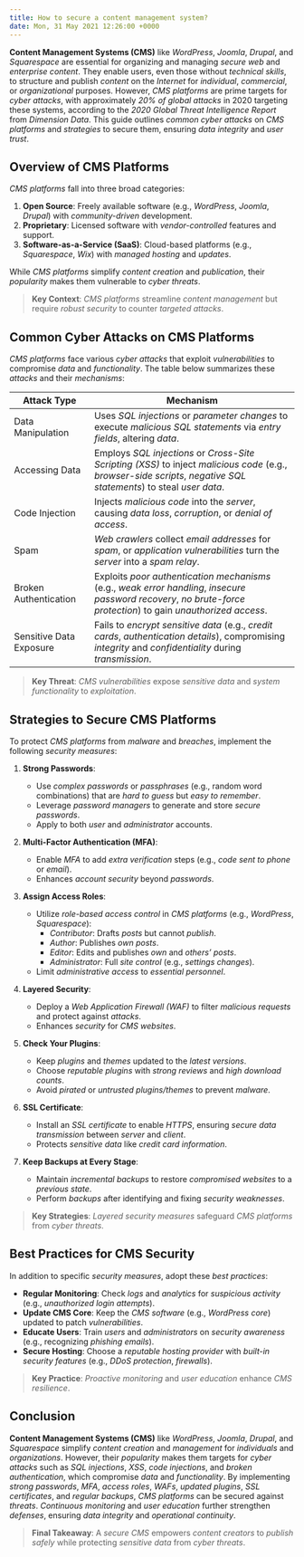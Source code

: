 ```yaml
---
title: How to secure a content management system?
date: Mon, 31 May 2021 12:26:00 +0000
---
```


**Content Management Systems (CMS)** like *WordPress*, *Joomla*, *Drupal*, and *Squarespace* are essential for organizing and managing *secure web* and *enterprise content*. They enable users, even those without *technical skills*, to structure and publish *content* on the *Internet* for *individual*, *commercial*, or *organizational* purposes. However, *CMS platforms* are prime targets for *cyber attacks*, with approximately *20% of global attacks* in 2020 targeting these systems, according to the *2020 Global Threat Intelligence Report* from *Dimension Data*. This guide outlines *common cyber attacks* on *CMS platforms* and *strategies* to secure them, ensuring *data integrity* and *user trust*.

## Overview of CMS Platforms

*CMS platforms* fall into three broad categories:

1. **Open Source**: Freely available software (e.g., *WordPress*, *Joomla*, *Drupal*) with *community-driven* development.
2. **Proprietary**: Licensed software with *vendor-controlled* features and support.
3. **Software-as-a-Service (SaaS)**: Cloud-based platforms (e.g., *Squarespace*, *Wix*) with *managed hosting* and *updates*.

While *CMS platforms* simplify *content creation* and *publication*, their *popularity* makes them vulnerable to *cyber threats*.

> **Key Context**: *CMS platforms* streamline *content management* but require *robust security* to counter *targeted attacks*.

## Common Cyber Attacks on CMS Platforms

*CMS platforms* face various *cyber attacks* that exploit *vulnerabilities* to compromise *data* and *functionality*. The table below summarizes these *attacks* and their *mechanisms*:

| **Attack Type**         | **Mechanism**                                                                                                                                                       |
|-------------------------|---------------------------------------------------------------------------------------------------------------------------------------------------------------------|
| Data Manipulation       | Uses *SQL injections* or *parameter changes* to execute *malicious SQL statements* via *entry fields*, altering *data*.                                             |
| Accessing Data          | Employs *SQL injections* or *Cross-Site Scripting (XSS)* to inject *malicious code* (e.g., *browser-side scripts*, *negative SQL statements*) to steal *user data*. |
| Code Injection          | Injects *malicious code* into the *server*, causing *data loss*, *corruption*, or *denial of access*.                                                               |
| Spam                    | *Web crawlers* collect *email addresses* for *spam*, or *application vulnerabilities* turn the *server* into a *spam relay*.                                        |
| Broken Authentication   | Exploits *poor authentication mechanisms* (e.g., *weak error handling*, *insecure password recovery*, *no brute-force protection*) to gain *unauthorized access*.   |
| Sensitive Data Exposure | Fails to *encrypt sensitive data* (e.g., *credit cards*, *authentication details*), compromising *integrity* and *confidentiality* during *transmission*.           |

> **Key Threat**: *CMS vulnerabilities* expose *sensitive data* and *system functionality* to *exploitation*.

## Strategies to Secure CMS Platforms

To protect *CMS platforms* from *malware* and *breaches*, implement the following *security measures*:

1. **Strong Passwords**:
    - Use *complex passwords* or *passphrases* (e.g., random word combinations) that are *hard to guess* but *easy to remember*.
    - Leverage *password managers* to generate and store *secure passwords*.
    - Apply to both *user* and *administrator* accounts.

2. **Multi-Factor Authentication (MFA)**:
    - Enable *MFA* to add *extra verification* steps (e.g., *code sent to phone* or *email*).
    - Enhances *account security* beyond *passwords*.

3. **Assign Access Roles**:
    - Utilize *role-based access control* in *CMS platforms* (e.g., *WordPress*, *Squarespace*):
        - *Contributor*: Drafts *posts* but cannot *publish*.
        - *Author*: Publishes *own posts*.
        - *Editor*: Edits and publishes *own* and *others’ posts*.
        - *Administrator*: Full *site control* (e.g., *settings changes*).
    - Limit *administrative access* to *essential personnel*.

4. **Layered Security**:
    - Deploy a *Web Application Firewall (WAF)* to filter *malicious requests* and protect against *attacks*.
    - Enhances *security* for *CMS websites*.

5. **Check Your Plugins**:
    - Keep *plugins* and *themes* updated to the *latest versions*.
    - Choose *reputable plugins* with *strong reviews* and *high download counts*.
    - Avoid *pirated* or *untrusted plugins/themes* to prevent *malware*.

6. **SSL Certificate**:
    - Install an *SSL certificate* to enable *HTTPS*, ensuring *secure data transmission* between *server* and *client*.
    - Protects *sensitive data* like *credit card information*.

7. **Keep Backups at Every Stage**:
    - Maintain *incremental backups* to restore *compromised websites* to a *previous state*.
    - Perform *backups* after identifying and fixing *security weaknesses*.

> **Key Strategies**: *Layered security measures* safeguard *CMS platforms* from *cyber threats*.

## Best Practices for CMS Security

In addition to specific *security measures*, adopt these *best practices*:

- **Regular Monitoring**: Check *logs* and *analytics* for *suspicious activity* (e.g., *unauthorized login attempts*).
- **Update CMS Core**: Keep the *CMS software* (e.g., *WordPress core*) updated to patch *vulnerabilities*.
- **Educate Users**: Train *users* and *administrators* on *security awareness* (e.g., recognizing *phishing emails*).
- **Secure Hosting**: Choose a *reputable hosting provider* with *built-in security features* (e.g., *DDoS protection*, *firewalls*).

> **Key Practice**: *Proactive monitoring* and *user education* enhance *CMS resilience*.

## Conclusion

**Content Management Systems (CMS)** like *WordPress*, *Joomla*, *Drupal*, and *Squarespace* simplify *content creation* and *management* for *individuals* and *organizations*. However, their *popularity* makes them targets for *cyber attacks* such as *SQL injections*, *XSS*, *code injections*, and *broken authentication*, which compromise *data* and *functionality*. By implementing *strong passwords*, *MFA*, *access roles*, *WAFs*, *updated plugins*, *SSL certificates*, and *regular backups*, *CMS platforms* can be secured against *threats*. *Continuous monitoring* and *user education* further strengthen *defenses*, ensuring *data integrity* and *operational continuity*.

> **Final Takeaway**: A *secure CMS* empowers *content creators* to *publish safely* while protecting *sensitive data* from *cyber threats*.
